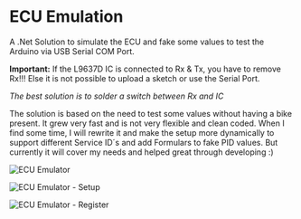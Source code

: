 # ECU Emulation

A .Net Solution to simulate the ECU and fake some values to test the Arduino via USB Serial COM Port.

**Important:** If the L9637D IC is connected to Rx & Tx, you have to remove Rx!!!
Else it is not possible to upload a sketch or use the Serial Port.

*The best solution is to solder a switch between Rx and IC*

The solution is based on the need to test some values without having a bike present. It grew very fast and is not very flexible and clean coded.
When I find some time, I will rewrite it and make the setup more dynamically to support different Service ID´s and add Formulars to fake PID values.
But currently it will cover my needs and helped great through developing :)


![ECU Emulator](https://github.com/HerrRiebmann/KDS2Bluetooth/blob/master/ECU%20Emulation/Images/ECU%20Emulator.png)

![ECU Emulator - Setup](https://github.com/HerrRiebmann/KDS2Bluetooth/blob/master/ECU%20Emulation/Images/ECU%20Emulator%20Setup.png)

![ECU Emulator - Register](https://github.com/HerrRiebmann/KDS2Bluetooth/blob/master/ECU%20Emulation/Images/ECU%20Emulator%20Register.png)
